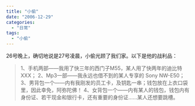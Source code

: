 ```yaml
---
title: "小偷"
date: "2006-12-29"
categories: 
  - "日常"
tags: 
  - "小偷"
---
```


26号晚上，确切地说是27号凌晨，小偷光顾了我们家。以下是他的战利品：

> 1、手机两部——我用了快三年的西门子M55，某人用了快两年的迪比特XXX； 2、Mp3一部——我永远也借不到的某人专享的 Sony NW-E50； 3、男背包一个——内有我刚发的员工卡，及钥匙一串；钱包放在上衣口袋里，因此幸免，阿弥陀佛！ 4、女背包一个——内有某人的钱包，钱包内有身份证、若干现金和银行卡，还有重要的身份证……某人还想要跳槽。
